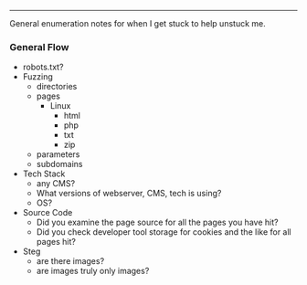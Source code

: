 -- -
General enumeration notes for when I get stuck to help unstuck me. 
### General Flow
- robots.txt?
- Fuzzing
	- directories
	- pages
		- Linux
			- html
			- php
			- txt
			- zip
	- parameters 
	- subdomains
- Tech Stack
	- any CMS? 
	- What versions of webserver, CMS, tech is using? 
	- OS? 
- Source Code
	- Did you examine the page source for all the pages you have hit? 
	- Did you check developer tool storage for cookies and the like for all pages hit? 
- Steg
	- are there images?
	- are images truly only images? 